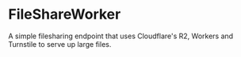 # FileShareWorker
A simple filesharing endpoint that uses Cloudflare's R2, Workers and Turnstile to serve up large files.
